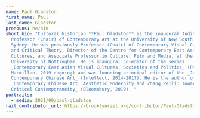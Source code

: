 ```yaml
---
name: Paul Gladston
first_name: Paul
last_name: Gladston
pronouns: he/him
short_bio: "Cultural historian **Paul Gladston** is the inaugural Judith Neilson
  Professor (Chair) of Contemporary Art at the University of New South Wales,
  Sydney. He was previously Professor (Chair) of Contemporary Visual Cultures
  and Critical Theory, Director of the Centre for Contemporary East Asian Visual
  Cultures, and Associate Professor in Culture, Film and Media, at the
  University of Nottingham. He is inaugural co-editor of the series
  _Contemporary East Asian Visual Cultures, Societies and Politics_ (Palgrave
  Macmillan, 2019-ongoing) and was founding principal editor of the _Journal of
  Contemporary Chinese Art_ (Intellect, 2014-2017). He is the author of
  _Contemporary Chinese Art, Aesthetic Modernity and Zhang Peili: Towards a
  Critical Contemporaneity_ (Bloomsbury, 2019). "
portraits:
  - media: 2021/09/paul-gladston
rail_contributor_url: https://brooklynrail.org/contributor/Paul-Gladston
---
```

